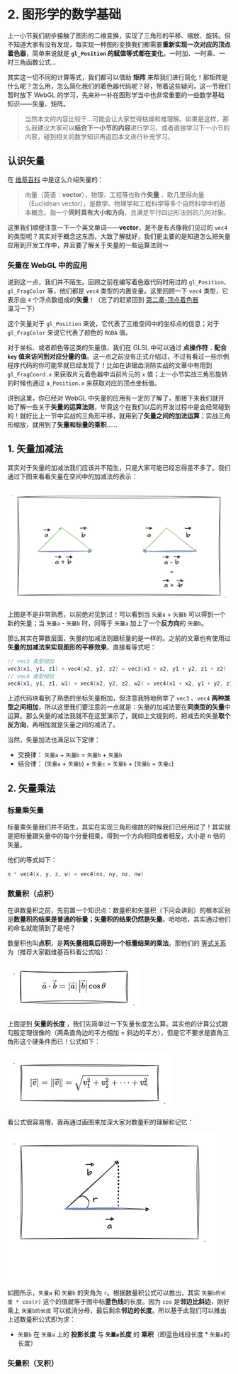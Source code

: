 # 2. 图形学的数学基础

上一小节我们初步接触了图形的二维变换，实现了三角形的平移、缩放、旋转。但不知道大家有没有发现，每实现一种图形变换我们都需要**重新实现一次对应的顶点着色器**，简单来说就是 **`gl_Position` 的赋值等式都在变化**，一时加、一时乘、一时三角函数公式...

其实这一切不同的计算等式，我们都可以借助 **矩阵** 来帮我们进行简化！那矩阵是什么呢？怎么用，怎么简化我们的着色器代码呢？好，带着这些疑问，这一节我们暂时放下 WebGL 的学习，先来补一补在图形学当中也非常重要的一些数学基础知识——矢量、矩阵。

> 当然本文的内容比较干...可能会让大家觉得枯燥和难理解。如果是这样，那么我建议大家可以**结合下一小节的内容**进行学习，或者直接学习下一小节的内容，碰到相关的数学知识再返回本文进行补充学习。

## 认识矢量

在 [维基百科](https://zh.wikipedia.org/wiki/%E5%90%91%E9%87%8F) 中是这么介绍矢量的：

> 向量（英语：**vector**），物理、工程等也称作**矢量** 、欧几里得向量（Euclidean vector），是数学、物理学和工程科学等多个自然科学中的基本概念。指一个**同时具有大小和方向**，且满足平行四边形法则的几何对象。

这里我们顺便注意一下一个英文单词——**vector**，是不是有点像我们见过的 `vec4` 的类型呢？其实对于概念这东西，大致了解就好，我们更主要的是知道怎么把矢量应用到开发工作中，并且要了解关于矢量的一些运算法则～

### 矢量在 WebGL 中的应用

说到这一点，我们并不陌生。回顾之前在编写着色器代码时用过的 `gl_Position`、`gl_FragColor` 等，他们都是 `vec4` 类型的内置变量。这里回顾一下 `vec4` 类型，它表示由 `4` 个浮点数组成的**矢量**！（忘了的赶紧回到 [第二章-顶点着色器](/content/二、WebGL基础/2.%20WebGL绘制点.html#_1-顶点着色器) 温习一下）

这个矢量对于 `gl_Position` 来说，它代表了三维空间中的坐标点的信息；对于 `gl_FragColor` 来说它代表了颜色的 `RGBA` 值。

对于坐标、或者颜色等这类的矢量值，我们在 GLSL 中可以通过 **点操作符 `.` 配合 `key` 值来访问到对应分量的值**。这一点之前没有正式介绍过，不过有看过一些示例程序代码的你可能早就已经发现了！比如在讲锯齿消除实战的文章中有用到 `gl_FragCoord.x` 来获取片元着色器中当前片元的 `x` 值；上一小节实战三角形旋转的时候也通过 `a_Position.x` 来获取对应的顶点坐标值。

讲到这里，你已经对 WebGL 中矢量的应用有一定的了解了，那接下来我们就开始了解一些关于**矢量的运算法则**，毕竟这个在我们以后的开发过程中是会经常碰到的！就好比上一节中实战的三角形平移，就用到了**矢量之间的加法运算**；实战三角形缩放，就用到了**矢量和标量的乘积**......

## 1. 矢量加减法

其实对于矢量的加减法我们应该并不陌生，只是大家可能已经忘得差不多了。我们通过下图来看看矢量在空间中的加减法的表示：

![2.1](../../public/images/fourth/2.1.png)

上图是不是非常熟悉，以前绝对见到过！可以看到当 `矢量a` + `矢量b` 可以得到一个新的矢量；当 `矢量a` - `矢量b` 时，同等于 `矢量a` 加上了一个**反方向**的 `矢量b`。

那么其实在算数层面，矢量的加减法则跟标量的是一样的。之前的文章也有使用过**矢量的加减法来实现图形的平移效果**，直接看等式吧：

```C
// vec3 类型相加
vec3(x1, y1, z1) + vec4(x2, y2, z2) = vec3(x1 + x2, y1 + y2, z1 + z2)
// vec4 类型相加
vec4(x1, y1, z1, w1) + vec4(x2, y2, z2, w2) = vec4(x1 + x2, y1 + y2, z1 + z2, w1 + w2)
```

上述代码块看到了熟悉的坐标矢量相加，但注意我特地例举了 `vec3` 、`vec4` **两种类型之间相加**，所以这里我们要注意的一点就是：矢量的加减法要在**同类型的矢量**中运算。那么矢量的减法我就不在这里演示了，就如上文提到的，把减去的矢量**取个反方向**，再相加就是矢量之间的减法了。

当然，矢量加法也满足以下定律：
- 交换律： `矢量a` + `矢量b` = `矢量b` + `矢量b`
- 结合律： (`矢量a` + `矢量b`) + `矢量c` = `矢量b` + (`矢量b` + `矢量c`)

## 2. 矢量乘法

### 标量乘矢量

标量乘矢量我们并不陌生，其实在实现三角形缩放的时候我们已经用过了！其实就是把标量跟矢量中的每个分量相乘，得到一个方向相同或者相反，大小是 n 倍的矢量。

他们的等式如下：
```C
n * vec4(x, y, z, w) = vec4(nx, ny, nz, nw)
```

### 数量积（点积）

在讲数量积之前，先前置一个知识点：数量积和矢量积（下问会讲到）的根本区别是**数量积的结果是普通的标量；矢量积的结果仍然是矢量**。哈哈哈，其实通过他们的命名就能猜到了是吧？

数量积也叫**点积**，是**两矢量相乘后得到一个标量结果的乘法**。那他们的 [等式关系](https://zh.wikipedia.org/wiki/%E5%90%91%E9%87%8F) 为（推荐大家戳维基百科看公式哈）：

![2.4](../../public/images/fourth/2.4.png)

上面提到 **矢量的长度** ，我们先简单过一下矢量长度怎么算。其实他的计算公式跟勾股定理很像的（两条直角边的平方相加 = 斜边的平方），但是它不要求是直角三角形这个硬条件而已！公式如下：

![2.3](../../public/images/fourth/2.3.png)

看公式很容易懵，我再通过画图来加深大家对数量积的理解和记忆：

![2.2](../../public/images/fourth/2.2.png)

如图所示，`矢量a` 和 `矢量b` 的夹角为 `r`。根据数量积公式可以推出，其实 `矢量b的长度 * cos(r)` 这个的值就等于图中标**蓝色线**的长度。因为 `cos` 是**邻边比斜边**，刚好乘上 `矢量b的长度` 可以抵消分母，最后剩余**邻边的长度**。所以基于此我们可以推出上述数量积公式即为求：
- `矢量b` 在 `矢量a` 上的 **投影长度** 与 **`矢量a`长度** 的 **乘积**（即蓝色线段长度 * `矢量a`的长度）

### 矢量积（叉积）
